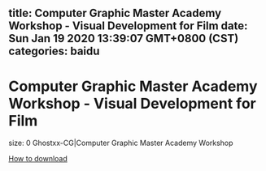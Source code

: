 
title: Computer Graphic Master Academy Workshop - Visual Development for Film
date: Sun Jan 19 2020 13:39:07 GMT+0800 (CST)    
categories: baidu
---

# Computer Graphic Master Academy Workshop - Visual Development for Film
size: 0
 Ghostxx-CG|Computer Graphic Master Academy Workshop
 

[How to download](https://bpcam.bemobtrk.com/go/2ceec3aa-1ca2-46d6-b9ff-aaa5c184517c?jno=5156)